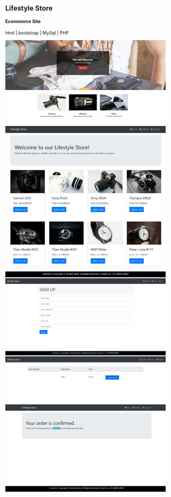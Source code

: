 ## Lifestyle Store
#### Ecommerce Site <br>
html | bootstrap | MySql | PHP

<img src="ecommerce/PhpProject/images/ecom-1.jpg">
<img src="ecommerce/PhpProject/images/ecom-3.jpg">
<img src="ecommerce/PhpProject/images/ecom-4.jpg">
<img src="ecommerce/PhpProject/images/ecom-6.jpg">
<img src="ecommerce/PhpProject/images/ecom-5.jpg">
